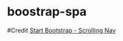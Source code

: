 # boostrap-spa


#Credit
[Start Bootstrap - Scrolling Nav](https://github.com/iqbalnurhakim/startbootstrap-scrolling-nav)
